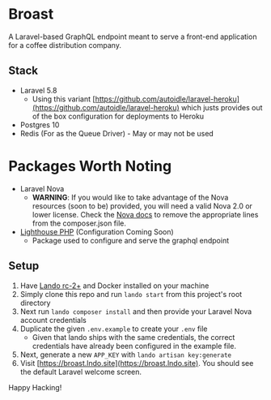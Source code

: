 # Broast

A Laravel-based GraphQL endpoint meant to serve a front-end application for a coffee distribution company.

## Stack
* Laravel 5.8
  * Using this variant [https://github.com/autoidle/laravel-heroku](https://github.com/autoidle/laravel-heroku) which justs provides out of the box configuration for deployments to Heroku
* Postgres 10
* Redis (For as the Queue Driver) - May or may not be used

# Packages Worth Noting
* Laravel Nova
  * __WARNING__: If you would like to take advantage of the Nova resources (soon to be) provided, you will need a valid Nova 2.0 or lower license. Check the [Nova docs](https://nova.laravel.com/docs/2.0/installation.html#installing-nova-via-composer) to remove the appropriate lines from the composer.json file.
* [Lighthouse PHP](https://lighthouse-php.com/) (Configuration Coming Soon)
  * Package used to configure and serve the graphql endpoint

## Setup
1. Have [Lando rc-2+](https://docs.devwithlando.io/installation/system-requirements.html) and Docker installed on your machine
2. Simply clone this repo and run `lando start` from this project's root directory
3. Next run `lando composer install` and then provide your Laravel Nova account credentials
3. Duplicate the given `.env.example` to create your `.env` file
    * Given that lando ships with the same credentials, the correct credentials have already been configured in the example file.
4. Next, generate a new `APP_KEY` with `lando artisan key:generate`
5. Visit [https://broast.lndo.site](https://broast.lndo.site). You should see the default Laravel welcome screen.

Happy Hacking!